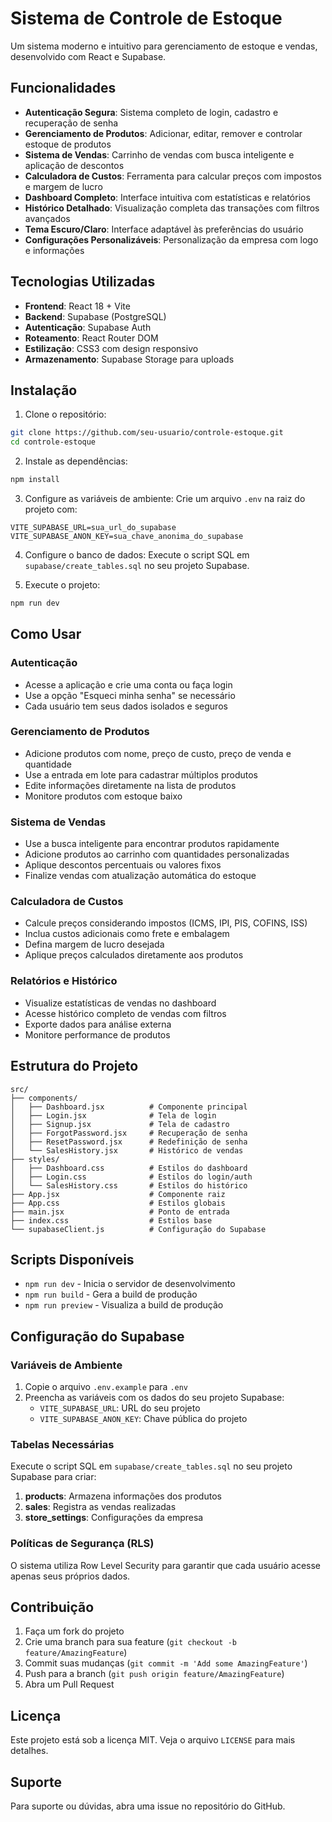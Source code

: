 # Sistema de Controle de Estoque

Um sistema moderno e intuitivo para gerenciamento de estoque e vendas, desenvolvido com React e Supabase.

## Funcionalidades

- **Autenticação Segura**: Sistema completo de login, cadastro e recuperação de senha
- **Gerenciamento de Produtos**: Adicionar, editar, remover e controlar estoque de produtos
- **Sistema de Vendas**: Carrinho de vendas com busca inteligente e aplicação de descontos
- **Calculadora de Custos**: Ferramenta para calcular preços com impostos e margem de lucro
- **Dashboard Completo**: Interface intuitiva com estatísticas e relatórios
- **Histórico Detalhado**: Visualização completa das transações com filtros avançados
- **Tema Escuro/Claro**: Interface adaptável às preferências do usuário
- **Configurações Personalizáveis**: Personalização da empresa com logo e informações

## Tecnologias Utilizadas

- **Frontend**: React 18 + Vite
- **Backend**: Supabase (PostgreSQL)
- **Autenticação**: Supabase Auth
- **Roteamento**: React Router DOM
- **Estilização**: CSS3 com design responsivo
- **Armazenamento**: Supabase Storage para uploads

## Instalação

1. Clone o repositório:
```bash
git clone https://github.com/seu-usuario/controle-estoque.git
cd controle-estoque
```

2. Instale as dependências:
```bash
npm install
```

3. Configure as variáveis de ambiente:
Crie um arquivo `.env` na raiz do projeto com:
```
VITE_SUPABASE_URL=sua_url_do_supabase
VITE_SUPABASE_ANON_KEY=sua_chave_anonima_do_supabase
```

4. Configure o banco de dados:
Execute o script SQL em `supabase/create_tables.sql` no seu projeto Supabase.

5. Execute o projeto:
```bash
npm run dev
```

## Como Usar

### Autenticação
- Acesse a aplicação e crie uma conta ou faça login
- Use a opção "Esqueci minha senha" se necessário
- Cada usuário tem seus dados isolados e seguros

### Gerenciamento de Produtos
- Adicione produtos com nome, preço de custo, preço de venda e quantidade
- Use a entrada em lote para cadastrar múltiplos produtos
- Edite informações diretamente na lista de produtos
- Monitore produtos com estoque baixo

### Sistema de Vendas
- Use a busca inteligente para encontrar produtos rapidamente
- Adicione produtos ao carrinho com quantidades personalizadas
- Aplique descontos percentuais ou valores fixos
- Finalize vendas com atualização automática do estoque

### Calculadora de Custos
- Calcule preços considerando impostos (ICMS, IPI, PIS, COFINS, ISS)
- Inclua custos adicionais como frete e embalagem
- Defina margem de lucro desejada
- Aplique preços calculados diretamente aos produtos

### Relatórios e Histórico
- Visualize estatísticas de vendas no dashboard
- Acesse histórico completo de vendas com filtros
- Exporte dados para análise externa
- Monitore performance de produtos

## Estrutura do Projeto

```
src/
├── components/
│   ├── Dashboard.jsx          # Componente principal
│   ├── Login.jsx              # Tela de login
│   ├── Signup.jsx             # Tela de cadastro
│   ├── ForgotPassword.jsx     # Recuperação de senha
│   ├── ResetPassword.jsx      # Redefinição de senha
│   └── SalesHistory.jsx       # Histórico de vendas
├── styles/
│   ├── Dashboard.css          # Estilos do dashboard
│   ├── Login.css              # Estilos do login/auth
│   └── SalesHistory.css       # Estilos do histórico
├── App.jsx                    # Componente raiz
├── App.css                    # Estilos globais
├── main.jsx                   # Ponto de entrada
├── index.css                  # Estilos base
└── supabaseClient.js          # Configuração do Supabase
```

## Scripts Disponíveis

- `npm run dev` - Inicia o servidor de desenvolvimento
- `npm run build` - Gera a build de produção
- `npm run preview` - Visualiza a build de produção

## Configuração do Supabase

### Variáveis de Ambiente

1. Copie o arquivo `.env.example` para `.env`
2. Preencha as variáveis com os dados do seu projeto Supabase:
   - `VITE_SUPABASE_URL`: URL do seu projeto
   - `VITE_SUPABASE_ANON_KEY`: Chave pública do projeto

### Tabelas Necessárias

Execute o script SQL em `supabase/create_tables.sql` no seu projeto Supabase para criar:

1. **products**: Armazena informações dos produtos
2. **sales**: Registra as vendas realizadas
3. **store_settings**: Configurações da empresa

### Políticas de Segurança (RLS)

O sistema utiliza Row Level Security para garantir que cada usuário acesse apenas seus próprios dados.

## Contribuição

1. Faça um fork do projeto
2. Crie uma branch para sua feature (`git checkout -b feature/AmazingFeature`)
3. Commit suas mudanças (`git commit -m 'Add some AmazingFeature'`)
4. Push para a branch (`git push origin feature/AmazingFeature`)
5. Abra um Pull Request

## Licença

Este projeto está sob a licença MIT. Veja o arquivo `LICENSE` para mais detalhes.

## Suporte

Para suporte ou dúvidas, abra uma issue no repositório do GitHub.